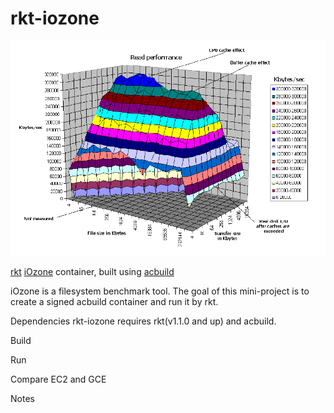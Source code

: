 # rkt-iozone
![](https://github.com/IvanCherepov/rkt-iozone/blob/master/assets/read.gif)

 [rkt](https://coreos.com/rkt) [iOzone](http://www.iozone.org) container, built using [acbuild](https://github.com/appc/acbuild)

 iOzone is a filesystem benchmark tool. The goal of this mini-project is to create a signed acbuild container and run it by rkt. 

Dependencies
rkt-iozone requires rkt(v1.1.0 and up) and acbuild.

Build

Run

Compare EC2 and GCE

Notes 
